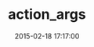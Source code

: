 ---
layout: post
title:  "action_args"
repo:   "asakusarb/action_args"
date:   2015-02-18 17:17:00
gemurl: http://asakusa.rubyist.net/
---